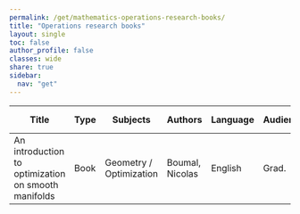 ```yaml
---
permalink: /get/mathematics-operations-research-books/
title: "Operations research books"
layout: single
toc: false
author_profile: false
classes: wide
share: true
sidebar:
  nav: "get"
---
```


| Title | Type | Subjects | Authors | Language | Audience | Reviews | URLs | Last checked | License |
|---|---|---|---|---|---|---|---|---|---|
| An introduction to optimization on smooth manifolds | Book | Geometry / Optimization | Boumal, Nicolas | English | Grad. |  | <a href="https://www.nicolasboumal.net/book/IntroOptimManifolds_Boumal_2023.pdf" target="_blank">PDF</a><br><a href="https://www.nicolasboumal.net/book/" target="_blank">Site</a> | 11/11/2023 |  |
